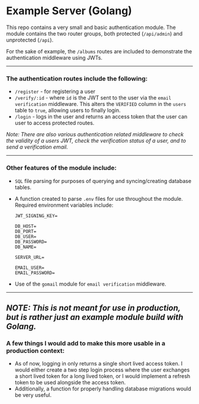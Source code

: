 # Example Server (Golang)

This repo contains a very small and basic authentication module. The module contains the two router groups, both protected (`/api/admin`) and unprotected (`/api`).

For the sake of example, the `/albums` routes are included to demonstrate the authentication middleware using JWTs.

---

### The authentication routes include the following:

- `/register` - for registering a user
- `/verify/:id` - where `id` is the JWT sent to the user via the `email verification` middleware. This alters the `VERIFIED` column in the `users` table to `true`, allowing users to finally login.
- `/login` - logs in the user and returns an access token that the user can user to access protected routes.

_Note: There are also various authentication related middleware to check the validity of a users JWT, check the verification status of a user, and to send a verification email._

---

### Other features of the module include:

- `SQL` file parsing for purposes of querying and syncing/creating database tables.
- A function created to parse `.env` files for use throughout the module. Required environment variables include:

  ```
  JWT_SIGNING_KEY=

  DB_HOST=
  DB_PORT=
  DB_USER=
  DB_PASSWORD=
  DB_NAME=

  SERVER_URL=

  EMAIL_USER=
  EMAIL_PASSWORD=
  ```

* Use of the `gomail` module for `email verification` middleware.

---

## _NOTE: This is not meant for use in production, but is rather just an example module build with Golang._

### A few things I would add to make this more usable in a production context:

- As of now, logging in only returns a single short lived access token. I would either create a two step login process where the user exchanges a short lived token for a long lived token, or I would implement a refresh token to be used alongside the access token.
- Additionally, a function for properly handling database migrations would be very useful.
